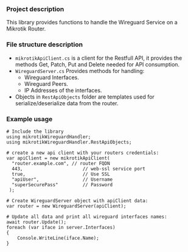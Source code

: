 ### Project description

This library provides functions to handle the Wireguard Service on a 
Mikrotik Router.

### File structure description

- `mikrotikApiClient.cs` is a client for the Restfull API, it provides the methods 
Get, Patch, Put and Delete needed for API consumption.
- `WireguardServer.cs` Provides methods for handling:
  - Wireguard Interfaces.
  - Wireguard Peers.
  - IP Addresses of the interfaces.
- Objects in `RestApiObjects` folder are templates used for serialize/deserialize 
data from the router.

###  Example usage

```
# Include the library
using mikrotikWireguardHandler;
using mikrotikWireguardHandler.RestApiObjects;

# create a new api client with your routers credentials:
var apiClient = new mikrotikApiClient(
  "router.example.com", // router FQDN
  443,                      // web-ssl service port
  true,                     // Use SSL
  "apiUser",                // Username
  "superSecurePass"         // Password
 );

# Create WireguardServer object with apiClient data:
var router = new WireguardServer(apiClient);

# Update all data and print all wireguard interfaces names:
await router.Update();
foreach (var iface in server.Interfaces)
{
    Console.WriteLine(iface.Name);
}
```